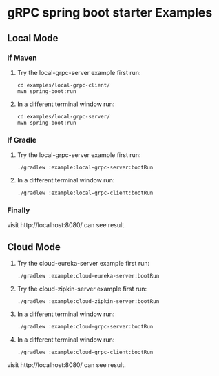 # gRPC spring boot starter Examples

## Local Mode
### If Maven
1. Try the local-grpc-server example first run:

    ````
    cd examples/local-grpc-client/
    mvn spring-boot:run
    ````

2. In a different terminal window run:

    ````
    cd examples/local-grpc-server/
    mvn spring-boot:run
    ````

### If Gradle
1. Try the local-grpc-server example first run:

    ````
    ./gradlew :example:local-grpc-server:bootRun
    ````

2. In a different terminal window run:

    ````
    ./gradlew :example:local-grpc-client:bootRun
    ````
### Finally
visit http://localhost:8080/ can see result.

## Cloud Mode

1. Try the cloud-eureka-server example first run:

    ````
    ./gradlew :example:cloud-eureka-server:bootRun
    ````

2. Try the cloud-zipkin-server example first run:

    ````
    ./gradlew :example:cloud-zipkin-server:bootRun
    ````

3. In a different terminal window run:

    ````
    ./gradlew :example:cloud-grpc-server:bootRun
    ````

4. In a different terminal window run:

    ````
    ./gradlew :example:cloud-grpc-client:bootRun
    ````

visit http://localhost:8080/ can see result.